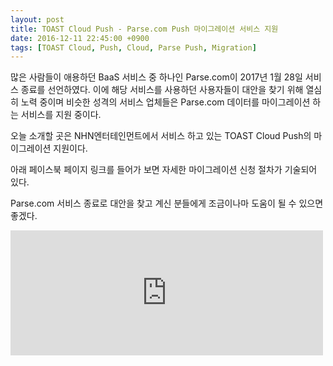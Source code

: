 ```yaml
---
layout: post
title: TOAST Cloud Push - Parse.com Push 마이그레이션 서비스 지원
date: 2016-12-11 22:45:00 +0900
tags: [TOAST Cloud, Push, Cloud, Parse Push, Migration]
---
```

많은 사람들이 애용하던 BaaS 서비스 중 하나인 Parse.com이 2017년 1월 28일 서비스 종료를
선언하였다.
이에 해당 서비스를 사용하던 사용자들이 대안을 찾기 위해 열심히 노력 중이며 비슷한 성격의 서비스
업체들은 Parse.com 데이터를 마이그레이션 하는 서비스를 지원 중이다.

오늘 소개할 곳은 NHN엔터테인먼트에서 서비스 하고 있는 TOAST Cloud Push의 마이그레이션
지원이다.

아래 페이스북 페이지 링크를 들어가 보면 자세한 마이그레이션 신청 절차가 기술되어 있다.

Parse.com 서비스 종료로 대안을 찾고 계신 분들에게 조금이나마 도움이 될 수 있으면 좋겠다.

<iframe src="https://www.facebook.com/plugins/post.php?href=https%3A%2F%2Fwww.facebook.com%2Ftoast.nhnent%2Fposts%2F1055086057951694&width=500&show_text=true&height=200&appId" width="500" height="200" style="border:none;overflow:hidden" scrolling="no" frameborder="0" allowTransparency="true"></iframe>

